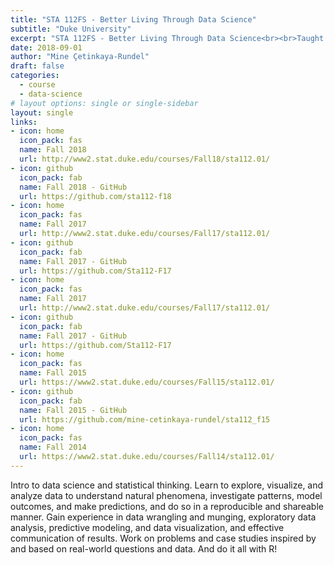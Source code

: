 ```yaml
---
title: "STA 112FS - Better Living Through Data Science"
subtitle: "Duke University"
excerpt: "STA 112FS - Better Living Through Data Science<br><br>Taught in Fall 2018, Fall 2017, Fall 2015, and Fall 2014"
date: 2018-09-01
author: "Mine Çetinkaya-Rundel"
draft: false
categories:
  - course
  - data-science
# layout options: single or single-sidebar
layout: single  
links:
- icon: home
  icon_pack: fas
  name: Fall 2018
  url: http://www2.stat.duke.edu/courses/Fall18/sta112.01/
- icon: github
  icon_pack: fab
  name: Fall 2018 - GitHub
  url: https://github.com/sta112-f18
- icon: home
  icon_pack: fas
  name: Fall 2017
  url: http://www2.stat.duke.edu/courses/Fall17/sta112.01/
- icon: github
  icon_pack: fab
  name: Fall 2017 - GitHub
  url: https://github.com/Sta112-F17
- icon: home
  icon_pack: fas
  name: Fall 2017
  url: http://www2.stat.duke.edu/courses/Fall17/sta112.01/
- icon: github
  icon_pack: fab
  name: Fall 2017 - GitHub
  url: https://github.com/Sta112-F17
- icon: home
  icon_pack: fas
  name: Fall 2015
  url: https://www2.stat.duke.edu/courses/Fall15/sta112.01/
- icon: github
  icon_pack: fab
  name: Fall 2015 - GitHub
  url: https://github.com/mine-cetinkaya-rundel/sta112_f15
- icon: home
  icon_pack: fas
  name: Fall 2014
  url: https://www2.stat.duke.edu/courses/Fall14/sta112.01/
---
```


Intro to data science and statistical thinking. Learn to explore, visualize, and analyze data to understand natural phenomena, investigate patterns, model outcomes, and make predictions, and do so in a reproducible and shareable manner. Gain experience in data wrangling and munging, exploratory data analysis, predictive modeling, and data visualization, and effective communication of results. Work on problems and case studies inspired by and based on real-world questions and data. And do it all with R!
